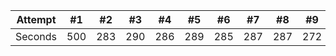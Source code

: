 Attempt | #1 | #2 | #3 | #4 | #5 | #6 | #7 | #8 | #9 | #10 | #11
--- | --- | --- | --- |--- |--- |--- |--- |--- |--- |--- |---
Seconds | 500 | 283 | 290 | 286 | 289 | 285 | 287 | 287 | 272 | 276 | 269
